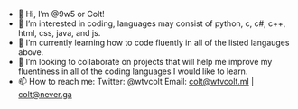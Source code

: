- 👋 Hi, I’m @9w5 or Colt!
- 👀 I’m interested in coding, languages may consist of python, c, c#, c++, html, css, java, and js.
- 🌱 I’m currently learning how to code fluently in all of the listed langauges above.
- 💞️ I’m looking to collaborate on projects that will help me improve my fluentiness in all of the coding languages I would like to learn.
- 📫 How to reach me: Twitter: @wtvcolt Email: colt@wtvcolt.ml | colt@never.ga 

<!---
9w5/9w5 is a ✨ special ✨ repository because its `README.md` (this file) appears on your GitHub profile.
You can click the Preview link to take a look at your changes.
--->
